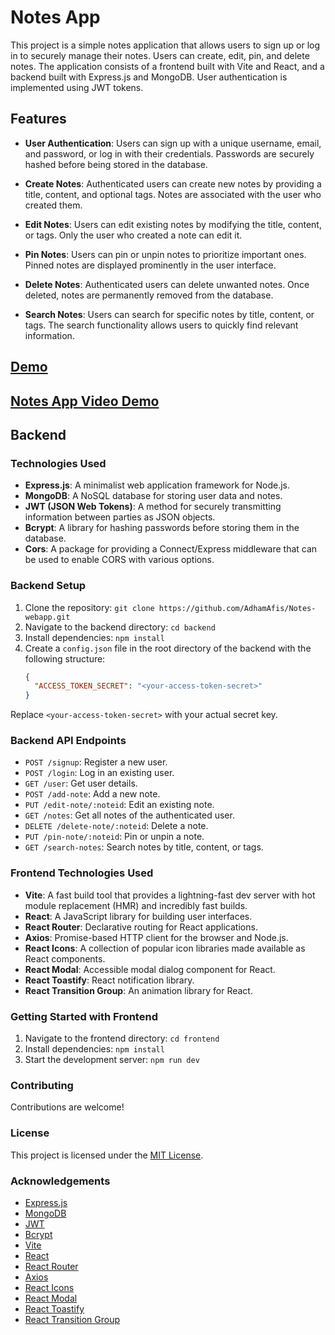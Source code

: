 # Notes App

This project is a simple notes application that allows users to sign up or log in to securely manage their notes. Users can create, edit, pin, and delete notes. The application consists of a frontend built with Vite and React, and a backend built with Express.js and MongoDB. User authentication is implemented using JWT tokens.

## Features

- **User Authentication**: Users can sign up with a unique username, email, and password, or log in with their credentials. Passwords are securely hashed before being stored in the database.

- **Create Notes**: Authenticated users can create new notes by providing a title, content, and optional tags. Notes are associated with the user who created them.

- **Edit Notes**: Users can edit existing notes by modifying the title, content, or tags. Only the user who created a note can edit it.

- **Pin Notes**: Users can pin or unpin notes to prioritize important ones. Pinned notes are displayed prominently in the user interface.

- **Delete Notes**: Authenticated users can delete unwanted notes. Once deleted, notes are permanently removed from the database.

- **Search Notes**: Users can search for specific notes by title, content, or tags. The search functionality allows users to quickly find relevant information.

## [Demo](https://note-deployment.vercel.app/)

## [Notes App Video Demo](https://drive.google.com/file/d/1rKI12FGKT6jaJBkEecwF8UU34Dqasdy4/view)

## Backend

### Technologies Used

- **Express.js**: A minimalist web application framework for Node.js.
- **MongoDB**: A NoSQL database for storing user data and notes.
- **JWT (JSON Web Tokens)**: A method for securely transmitting information between parties as JSON objects.
- **Bcrypt**: A library for hashing passwords before storing them in the database.
- **Cors**: A package for providing a Connect/Express middleware that can be used to enable CORS with various options.

### Backend Setup

1. Clone the repository: `git clone https://github.com/AdhamAfis/Notes-webapp.git`
2. Navigate to the backend directory: `cd backend`
3. Install dependencies: `npm install`
4. Create a `config.json` file in the root directory of the backend with the following structure:
   ```json
   {
     "ACCESS_TOKEN_SECRET": "<your-access-token-secret>"
   }

Replace `<your-access-token-secret>` with your actual secret key.

### Backend API Endpoints

- `POST /signup`: Register a new user.
- `POST /login`: Log in an existing user.
- `GET /user`: Get user details.
- `POST /add-note`: Add a new note.
- `PUT /edit-note/:noteid`: Edit an existing note.
- `GET /notes`: Get all notes of the authenticated user.
- `DELETE /delete-note/:noteid`: Delete a note.
- `PUT /pin-note/:noteid`: Pin or unpin a note.
- `GET /search-notes`: Search notes by title, content, or tags.

### Frontend Technologies Used

- **Vite**: A fast build tool that provides a lightning-fast dev server with hot module replacement (HMR) and incredibly fast builds.
- **React**: A JavaScript library for building user interfaces.
- **React Router**: Declarative routing for React applications.
- **Axios**: Promise-based HTTP client for the browser and Node.js.
- **React Icons**: A collection of popular icon libraries made available as React components.
- **React Modal**: Accessible modal dialog component for React.
- **React Toastify**: React notification library.
- **React Transition Group**: An animation library for React.

### Getting Started with Frontend

1. Navigate to the frontend directory: `cd frontend`
2. Install dependencies: `npm install`
3. Start the development server: `npm run dev`

### Contributing

Contributions are welcome!

### License

This project is licensed under the [MIT License](LICENSE).

### Acknowledgements

- [Express.js](https://expressjs.com/)
- [MongoDB](https://www.mongodb.com/)
- [JWT](https://jwt.io/)
- [Bcrypt](https://github.com/kelektiv/node.bcrypt.js)
- [Vite](https://vitejs.dev/)
- [React](https://reactjs.org/)
- [React Router](https://reactrouter.com/)
- [Axios](https://axios-http.com/)
- [React Icons](https://react-icons.github.io/react-icons/)
- [React Modal](https://github.com/reactjs/react-modal)
- [React Toastify](https://github.com/fkhadra/react-toastify)
- [React Transition Group](https://reactcommunity.org/react-transition-group/)

